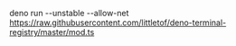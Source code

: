deno run --unstable --allow-net https://raw.githubusercontent.com/littletof/deno-terminal-registry/master/mod.ts